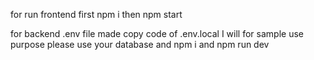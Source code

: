 for run frontend first npm i  then npm start



for backend .env file made copy code of .env.local I will for sample use purpose please use your database  and npm i  and npm run dev

